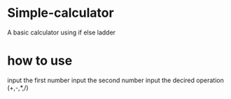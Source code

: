 # Simple-calculator
A basic calculator using if else ladder
# how to use 
input the first number 
input the second number 
input the decired operation (+,-,*,/)
